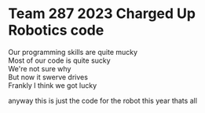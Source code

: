 # Team 287 2023 Charged Up Robotics code

Our programming skills are quite mucky
<br>
Most of our code is quite sucky
<br>
We're not sure why
<br>
But now it swerve drives
<br>
Frankly I think we got lucky

anyway this is just the code for the robot this year thats all
